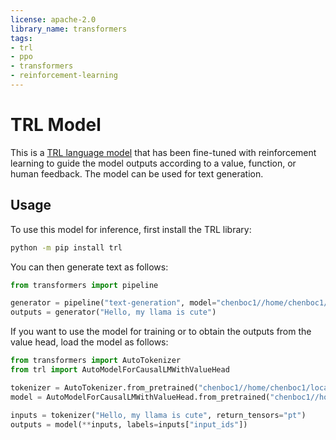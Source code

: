 ```yaml
---
license: apache-2.0
library_name: transformers
tags:
- trl
- ppo
- transformers
- reinforcement-learning
---
```


# TRL Model

This is a [TRL language model](https://github.com/huggingface/trl) that has been fine-tuned with reinforcement learning to
 guide the model outputs according to a value, function, or human feedback. The model can be used for text generation.

## Usage

To use this model for inference, first install the TRL library:

```bash
python -m pip install trl
```

You can then generate text as follows:

```python
from transformers import pipeline

generator = pipeline("text-generation", model="chenboc1//home/chenboc1/localscratch2/chenboc1/ethic4jailbreak/trl/examples/research_projects/prompt_injection/models/solid_pr3_1B/step_1")
outputs = generator("Hello, my llama is cute")
```

If you want to use the model for training or to obtain the outputs from the value head, load the model as follows:

```python
from transformers import AutoTokenizer
from trl import AutoModelForCausalLMWithValueHead

tokenizer = AutoTokenizer.from_pretrained("chenboc1//home/chenboc1/localscratch2/chenboc1/ethic4jailbreak/trl/examples/research_projects/prompt_injection/models/solid_pr3_1B/step_1")
model = AutoModelForCausalLMWithValueHead.from_pretrained("chenboc1//home/chenboc1/localscratch2/chenboc1/ethic4jailbreak/trl/examples/research_projects/prompt_injection/models/solid_pr3_1B/step_1")

inputs = tokenizer("Hello, my llama is cute", return_tensors="pt")
outputs = model(**inputs, labels=inputs["input_ids"])
```
